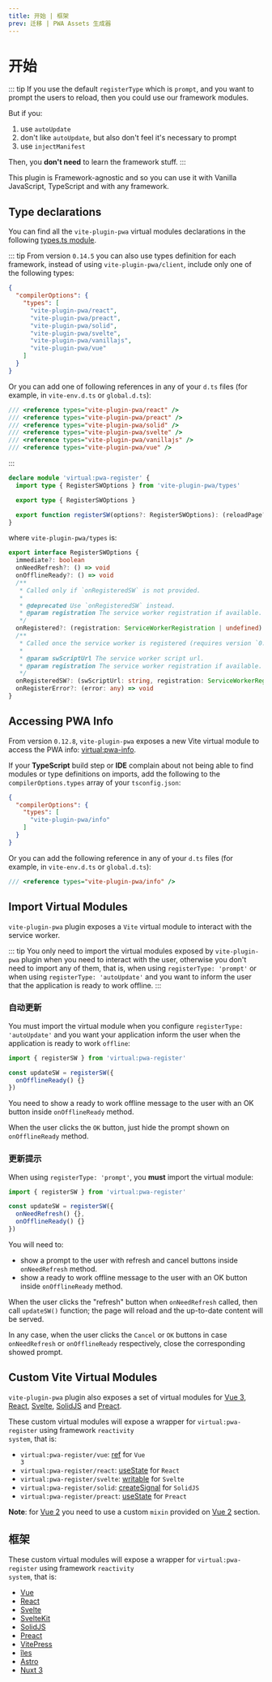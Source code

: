 ```yaml
---
title: 开始 | 框架
prev: 迁移 | PWA Assets 生成器
---
```


# 开始

::: tip
If you use the default `registerType` which is `prompt`, and you want to prompt the users to reload, then you could use our framework modules.

But if you:
1. use `autoUpdate`
2. don't like `autoUpdate`, but also don't feel it's necessary to prompt
3. use `injectManifest`

Then, you **don't need** to learn the framework stuff.
:::

This plugin is Framework-agnostic and so you can use it with Vanilla JavaScript, TypeScript and with any framework.

## Type declarations

You can find all the `vite-plugin-pwa` virtual modules declarations in the following [types.ts module](https://github.com/antfu/vite-plugin-pwa/blob/main/client.d.ts).

::: tip
<TypeScriptError2307 />
From version `0.14.5` you can also use types definition for each framework, instead of using `vite-plugin-pwa/client`, include only one of the following types:
```json
{
  "compilerOptions": {
    "types": [
      "vite-plugin-pwa/react",
      "vite-plugin-pwa/preact",
      "vite-plugin-pwa/solid",
      "vite-plugin-pwa/svelte",
      "vite-plugin-pwa/vanillajs",
      "vite-plugin-pwa/vue"
    ]
  }
}
```

Or you can add one of following references in any of your `d.ts` files (for example, in `vite-env.d.ts` or `global.d.ts`):
```ts
/// <reference types="vite-plugin-pwa/react" />
/// <reference types="vite-plugin-pwa/preact" />
/// <reference types="vite-plugin-pwa/solid" />
/// <reference types="vite-plugin-pwa/svelte" />
/// <reference types="vite-plugin-pwa/vanillajs" />
/// <reference types="vite-plugin-pwa/vue" />
```
:::

```ts
declare module 'virtual:pwa-register' {
  import type { RegisterSWOptions } from 'vite-plugin-pwa/types'

  export type { RegisterSWOptions }

  export function registerSW(options?: RegisterSWOptions): (reloadPage?: boolean) => Promise<void>
}
```

where `vite-plugin-pwa/types` is:

```ts
export interface RegisterSWOptions {
  immediate?: boolean
  onNeedRefresh?: () => void
  onOfflineReady?: () => void
  /**
   * Called only if `onRegisteredSW` is not provided.
   *
   * @deprecated Use `onRegisteredSW` instead.
   * @param registration The service worker registration if available.
   */
  onRegistered?: (registration: ServiceWorkerRegistration | undefined) => void
  /**
   * Called once the service worker is registered (requires version `0.12.8+`).
   *
   * @param swScriptUrl The service worker script url.
   * @param registration The service worker registration if available.
   */
  onRegisteredSW?: (swScriptUrl: string, registration: ServiceWorkerRegistration | undefined) => void
  onRegisterError?: (error: any) => void
}
```

## Accessing PWA Info

From version `0.12.8`, `vite-plugin-pwa` exposes a new Vite virtual module to access the PWA info: [virtual:pwa-info](https://github.com/vite-pwa/vite-plugin-pwa/blob/main/info.d.ts).

If your **TypeScript** build step or **IDE** complain about not being able to find modules or type definitions on imports, add the following to the `compilerOptions.types` array of your `tsconfig.json`:

```json
{
  "compilerOptions": {
    "types": [
      "vite-plugin-pwa/info"
    ]
  }
}
```

Or you can add the following reference in any of your `d.ts` files (for example, in `vite-env.d.ts` or `global.d.ts`):
```ts
/// <reference types="vite-plugin-pwa/info" />
```

## Import Virtual Modules

`vite-plugin-pwa` plugin exposes a `Vite` virtual module to interact with the service worker.

::: tip
You only need to import the virtual modules exposed by `vite-plugin-pwa` plugin when you need to interact with the user, otherwise you don't need to import any of them, that is, when using `registerType: 'prompt'` or when using `registerType: 'autoUpdate'` and you want to inform the user that the application is ready to work offline.
:::

### 自动更新

You must import the virtual module when you configure `registerType: 'autoUpdate'` and you want your application inform the user when the application is ready to work `offline`:

```ts
import { registerSW } from 'virtual:pwa-register'

const updateSW = registerSW({
  onOfflineReady() {}
})
```

You need to show a ready to work offline message to the user with an OK button inside `onOfflineReady` method.

When the user clicks the `OK` button, just hide the prompt shown on `onOfflineReady` method.

### 更新提示

When using `registerType: 'prompt'`, you **must** import the virtual module:

```ts
import { registerSW } from 'virtual:pwa-register'

const updateSW = registerSW({
  onNeedRefresh() {},
  onOfflineReady() {}
})
```

You will need to:
- show a prompt to the user with refresh and cancel buttons inside `onNeedRefresh` method.
- show a ready to work offline message to the user with an OK button inside `onOfflineReady` method.

When the user clicks the "refresh" button when `onNeedRefresh` called, then call `updateSW()` function; the page will reload and the up-to-date content will be served.

In any case, when the user clicks the `Cancel` or `OK` buttons in case `onNeedRefresh` or `onOfflineReady` respectively, close the corresponding showed prompt.

## Custom Vite Virtual Modules

`vite-plugin-pwa` plugin also exposes a set of virtual modules for [Vue 3](https://v3.vuejs.org/), [React](https://reactjs.org/), [Svelte](https://svelte.dev/docs), [SolidJS](https://www.solidjs.com/) and [Preact](https://preactjs.com/).  

These custom virtual modules will expose a wrapper for  <code>virtual:pwa-register</code> using framework <code>reactivity system</code>, that is:
- <code>virtual:pwa-register/vue</code>: [ref](https://v3.vuejs.org/api/refs-api.html#ref) for <code>Vue 3</code>
- <code>virtual:pwa-register/react</code>: [useState](https://reactjs.org/docs/hooks-reference.html#usestate) for <code>React</code>
- <code>virtual:pwa-register/svelte</code>: [writable](https://svelte.dev/docs#writable) for <code>Svelte</code>
- <code>virtual:pwa-register/solid</code>: [createSignal](https://www.solidjs.com/docs/latest/api#createsignal) for <code>SolidJS</code>
- <code>virtual:pwa-register/preact</code>: [useState](https://preactjs.com/guide/v10/hooks#usestate) for <code>Preact</code>

**Note**: for [Vue 2](https://vuejs.org/) you need to use a custom `mixin` provided on [Vue 2](/frameworks/vue#vue-2) section.

## 框架

These custom virtual modules will expose a wrapper for <code>virtual:pwa-register</code> using framework <code>reactivity system</code>, that is:
- [Vue](/frameworks/vue)
- [React](/frameworks/react)
- [Svelte](/frameworks/svelte)
- [SvelteKit](/frameworks/sveltekit)
- [SolidJS](/frameworks/solidjs)
- [Preact](/frameworks/preact)
- [VitePress](/frameworks/vitepress)
- [îles](/frameworks/iles)
- [Astro](/frameworks/astro)
- [Nuxt 3](/frameworks/nuxt)

